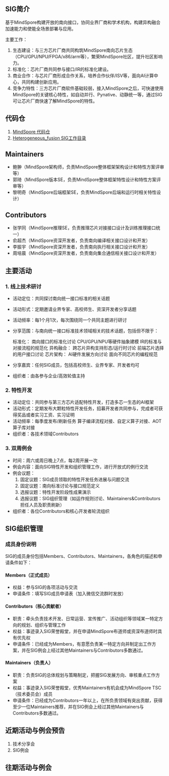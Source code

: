 ## SIG简介

基于MindSpore构建开放的南向接口，协同业界厂商和学术机构，构建异构融合加速能力和使能全场景部署与应用。

主要工作：

1. 生态建设：与三方芯片厂商共同构筑MindSpore南向芯片生态（CPU/GPU/NPU/FPGA/x86/arm等），繁荣MindSpore社区，提升社区影响力。
2. 标准化：芯片厂商共同参与接口/IR的标准化建设。
3. 商业合作：与芯片厂商形成合作关系，培养合作伙伴/ISV等，面向AI计算中心，共同构建创新应用。
4. 竞争力特性：三方芯片厂商软件基础较弱，接入MindSpore之后，可快速使用MindSpore的关键核心特性，如自动并行、Pynative、动静统一等，通过SIG可让芯片厂商快速了解MindSpore的特性。

## 代码仓

1. [MindSpore 代码仓](https://gitee.com/mindspore/mindspore)
2. [Heterogeneous_fusion SIG工作目录](https://gitee.com/mindspore/community/tree/master/sigs/heterogeneous_fusion)

## Maintainers

- 鲍翀（MindSpore架构师，负责MindSpore整体框架架构设计和特性方案评审等）
- 郭琦（MindSpore版本SE，负责MindSpore整体框架特性设计和特性方案评审等）
- 黎明奇（MindSpore后端框架SE，负责MindSpore后端和运行时相关特性设计）

## Contributors

- 张学同（MindSpore推理SE，负责推理芯片对接接口设计及训练推理接口统一）
- 俞超杰（MindSpore资深开发者，负责南向编译相关接口设计和开发）
- 李振宇（MindSpore资深开发者，负责南向执行相关接口设计和开发）
- 周培晨（MindSpore资深开发者，负责南向集合通信相关接口设计和开发）

## 主要活动

### 1. 线上技术研讨

- 活动定位：共同探讨南向统一接口标准的相关话题
- 活动形式：定期邀请业界专家、高校师生、资深开发者分享话题
- 活动频率：每1个月1次，每次围绕同一个共同主题进行研讨
- 分享范围：与南向统一接口标准技术领域相关的技术话题，包括但不限于：

  标准化：
      南向接口的标准化讨论
      CPU/GPU/NPU等硬件抽象建模
      IR的标准与对接流程的规范化
  异构融合：
      跨芯片异构支持形态/运行时讨论
      前端芯片选择的用户接口讨论
  芯片架构：
      AI硬件发展方向讨论
      面向不同芯片的编程规范
- 分享嘉宾：任何SIG成员，包括高校师生、业界专家、开发者均可
- 组织者：由各参与企业/高效轮值主持

### 2. 特性开发

- 活动定位：共同参与第三方芯片适配特性开发，打造多芯一生态的AI框架
- 活动形式：定期发布大颗粒特性开发任务，招募开发者共同参与，完成者可获得奖品或者实习工资、实习证明
- 活动频率：每季度发布/刷新任务
   算子编译流程对接、自定义算子对接、AOT算子库对接
- 组织者：各技术领域Contributors

### 3. 双周例会

- 时间：周六或周日晚上7点，每2周开展一次
- 例会内容：面向SIG特性开发和组织管理工作，进行开放式的例行交流
- 例会议题：
  1. 固定议题：SIG成员领取的特性开发任务进展与问题交流
  2. 固定议题：南向标准讨论与接口规范定义
  3. 选报议题：特性开发阶段性成果演示
  4. 选报议题：SIG组织管理（如运作规则讨论、Maintainers&Contributors担任人员及职责刷新）
- 组织者：各位Contributors和核心开发者轮流组织

## SIG组织管理

### 成员身份说明

SIG的成员身份包括Members、Contributors、Maintainers，各角色的描述和申请条件如下：

#### Members（正式成员）

- 权益：参与SIG的各项活动与交流
- 申请条件：填写SIG成员申请表（加入微信交流群时发放）

#### Contributors（核心贡献者）

- 职责：牵头负责技术开发、日常运营、宣传推广、活动组织等领域某一特定方向的规划、组织与管理工作
- 权益：事迹录入SIG荣誉殿堂，并在申请MindSpore布道师或资深布道师时具有优先权
- 申请条件：已经成为Members，有意愿负责某一特定方向并制定出工作方案，并在SIG例会上经过其他Maintainers与Contributors多数通过。

#### Maintainers（负责人）

- 职责：负责SIG的总体规划与策略制定，把握SIG发展方向、审核重点工作方案
- 权益：事迹录入SIG荣誉殿堂，优秀Maintainers有机会成为MindSpore TSC（技术委员会）成员
- 申请条件：已经成为Contributors一年以上，在所负责领域有突出贡献，获得至少一位Maintainers推荐，并在SIG例会上经过其他Maintainers与Contributors多数通过。

## 近期活动与例会预告

1. 技术分享会
2. SIG例会

## 往期活动与例会

